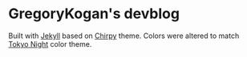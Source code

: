 # GregoryKogan's devblog

Built with [Jekyll](https://jekyllrb.com/) based on [Chirpy](https://github.com/cotes2020/jekyll-theme-chirpy) theme. Colors were altered to match [Tokyo Night](https://github.com/enkia/tokyo-night-vscode-theme) color theme.
